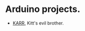 # Arduino projects.

* [KARR](https://github.com/Ibuprogames/Arduino/tree/master/KARR), Kitt's evil brother.
